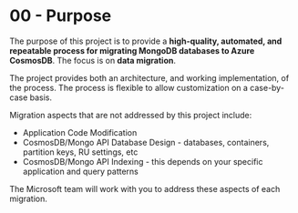 # 00 - Purpose

The purpose of this project is to provide a **high-quality, automated, and repeatable process for migrating MongoDB databases to Azure CosmosDB**. The focus is on **data migration**.

The project provides both an architecture, and working implementation, of the process.
The process is flexible to allow customization on a case-by-case basis.

Migration aspects that are not addressed by this project include:
- Application Code Modification
- CosmosDB/Mongo API Database Design - databases, containers, partition keys, RU settings, etc
- CosmosDB/Mongo API Indexing - this depends on your specific application and query patterns

The Microsoft team will work with you to address these aspects of each migration.
